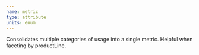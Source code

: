 ```yaml
---
name: metric
type: attribute
units: enum
---
```


Consolidates multiple categories of usage into a single metric. Helpful when faceting by productLine.